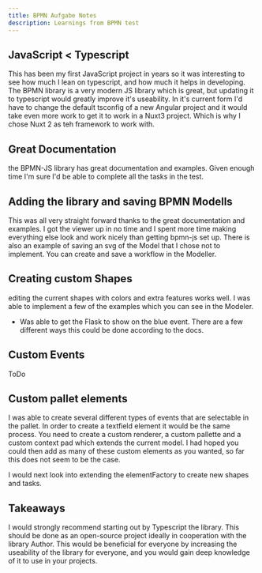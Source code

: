 ```yaml
---
title: BPMN Aufgabe Notes
description: Learnings from BPMN test
---
```


## JavaScript < Typescript

This has been my first JavaScript project in years so it was interesting to see how much I lean on typescript, and how much it helps in developing. The BPMN library is a very modern JS library which is great, but updating it to typescript would greatly improve it's useability. In it's current form I'd have to change the default tsconfig of a new Angular project and it would take even more work to get it to work in a Nuxt3 project. Which is why I chose Nuxt 2 as teh framework to work with.

## Great Documentation

the BPMN-JS library has great documentation and examples. Given enough time I'm sure I'd be able to complete all the tasks in the test.

## Adding the library and saving BPMN Modells

This was all very straight forward thanks to the great documentation and examples. I got the viewer up in no time and I spent more time making everything else look and work nicely than getting bpmn-js set up. There is also an example of saving an svg of the Model that I chose not to implement. You can create and save a workflow in the Modeller.

## Creating custom Shapes

editing the current shapes with colors and extra features works well. I was able to implement a few of the examples which you can see in the Modeler.

- Was able to get the Flask to show on the blue event. There are a few different ways this could be done according to the docs.

## Custom Events

ToDo

## Custom pallet elements

I was able to create several different types of events that are selectable in the pallet. In order to create a textfield element it would be the same process. You need to create a custom renderer, a custom pallette and a custom context pad which extends the current model. I had hoped you could then add as many of these custom elements as you wanted, so far this does not seem to be the case.

I would next look into extending the elementFactory to create new shapes and tasks.

## Takeaways

I would strongly recommend starting out by Typescript the library. This should be done as an open-source project ideally in cooperation with the library Author. This would be beneficial for everyone by increasing the useability of the library for everyone, and you would gain deep knowledge of it to use in your projects.
